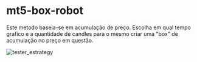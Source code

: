 # mt5-box-robot

Este metodo baseia-se em acumulação de preço. Escolha em qual tempo grafico e a quantidade de candles para o mesmo
criar uma "box" de acumulação no preço em questão.

![tester_estrategy](assets/tester/box_test.gif)
